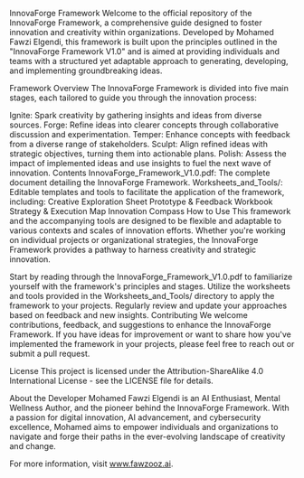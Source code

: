 InnovaForge Framework
Welcome to the official repository of the InnovaForge Framework, a comprehensive guide designed to foster innovation and creativity within organizations. Developed by Mohamed Fawzi Elgendi, this framework is built upon the principles outlined in the "InnovaForge Framework V1.0" and is aimed at providing individuals and teams with a structured yet adaptable approach to generating, developing, and implementing groundbreaking ideas.

Framework Overview
The InnovaForge Framework is divided into five main stages, each tailored to guide you through the innovation process:

Ignite: Spark creativity by gathering insights and ideas from diverse sources.
Forge: Refine ideas into clearer concepts through collaborative discussion and experimentation.
Temper: Enhance concepts with feedback from a diverse range of stakeholders.
Sculpt: Align refined ideas with strategic objectives, turning them into actionable plans.
Polish: Assess the impact of implemented ideas and use insights to fuel the next wave of innovation.
Contents
InnovaForge_Framework_V1.0.pdf: The complete document detailing the InnovaForge Framework.
Worksheets_and_Tools/: Editable templates and tools to facilitate the application of the framework, including:
Creative Exploration Sheet
Prototype & Feedback Workbook
Strategy & Execution Map
Innovation Compass
How to Use
This framework and the accompanying tools are designed to be flexible and adaptable to various contexts and scales of innovation efforts. Whether you're working on individual projects or organizational strategies, the InnovaForge Framework provides a pathway to harness creativity and strategic innovation.

Start by reading through the InnovaForge_Framework_V1.0.pdf to familiarize yourself with the framework's principles and stages.
Utilize the worksheets and tools provided in the Worksheets_and_Tools/ directory to apply the framework to your projects.
Regularly review and update your approaches based on feedback and new insights.
Contributing
We welcome contributions, feedback, and suggestions to enhance the InnovaForge Framework. If you have ideas for improvement or want to share how you've implemented the framework in your projects, please feel free to reach out or submit a pull request.

License
This project is licensed under the Attribution-ShareAlike 4.0 International License - see the LICENSE file for details.

About the Developer
Mohamed Fawzi Elgendi is an AI Enthusiast, Mental Wellness Author, and the pioneer behind the InnovaForge Framework. With a passion for digital innovation, AI advancement, and cybersecurity excellence, Mohamed aims to empower individuals and organizations to navigate and forge their paths in the ever-evolving landscape of creativity and change.

For more information, visit www.fawzooz.ai.
